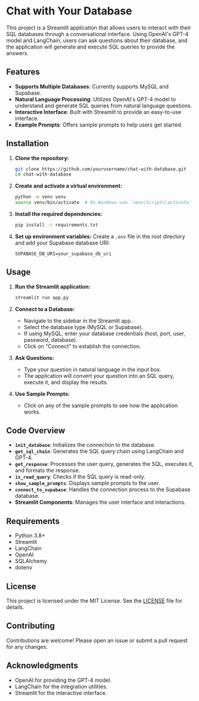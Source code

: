 # Chat with Your Database

This project is a Streamlit application that allows users to interact with their SQL databases through a conversational interface. Using OpenAI's GPT-4 model and LangChain, users can ask questions about their database, and the application will generate and execute SQL queries to provide the answers.

## Features

- **Supports Multiple Databases**: Currently supports MySQL and Supabase.
- **Natural Language Processing**: Utilizes OpenAI's GPT-4 model to understand and generate SQL queries from natural language questions.
- **Interactive Interface**: Built with Streamlit to provide an easy-to-use interface.
- **Example Prompts**: Offers sample prompts to help users get started.

## Installation

1. **Clone the repository:**
    ```bash
    git clone https://github.com/yourusername/chat-with-database.git
    cd chat-with-database
    ```

2. **Create and activate a virtual environment:**
    ```bash
    python -m venv venv
    source venv/bin/activate  # On Windows use `venv\Scripts\activate`
    ```

3. **Install the required dependencies:**
    ```bash
    pip install -r requirements.txt
    ```

4. **Set up environment variables:**
    Create a `.env` file in the root directory and add your Supabase database URI:
    ```env
    SUPABASE_DB_URI=your_supabase_db_uri
    ```

## Usage

1. **Run the Streamlit application:**
    ```bash
    streamlit run app.py
    ```

2. **Connect to a Database:**
    - Navigate to the sidebar in the Streamlit app.
    - Select the database type (MySQL or Supabase).
    - If using MySQL, enter your database credentials (host, port, user, password, database).
    - Click on "Connect" to establish the connection.

3. **Ask Questions:**
    - Type your question in natural language in the input box.
    - The application will convert your question into an SQL query, execute it, and display the results.

4. **Use Sample Prompts:**
    - Click on any of the sample prompts to see how the application works.

## Code Overview

- **`init_database`**: Initializes the connection to the database.
- **`get_sql_chain`**: Generates the SQL query chain using LangChain and GPT-4.
- **`get_response`**: Processes the user query, generates the SQL, executes it, and formats the response.
- **`is_read_query`**: Checks if the SQL query is read-only.
- **`show_sample_prompts`**: Displays sample prompts to the user.
- **`connect_to_supabase`**: Handles the connection process to the Supabase database.
- **Streamlit Components**: Manages the user interface and interactions.

## Requirements

- Python 3.8+
- Streamlit
- LangChain
- OpenAI
- SQLAlchemy
- dotenv

## License

This project is licensed under the MIT License. See the [LICENSE](LICENSE) file for details.

## Contributing

Contributions are welcome! Please open an issue or submit a pull request for any changes.

## Acknowledgments

- OpenAI for providing the GPT-4 model.
- LangChain for the integration utilities.
- Streamlit for the interactive interface.

